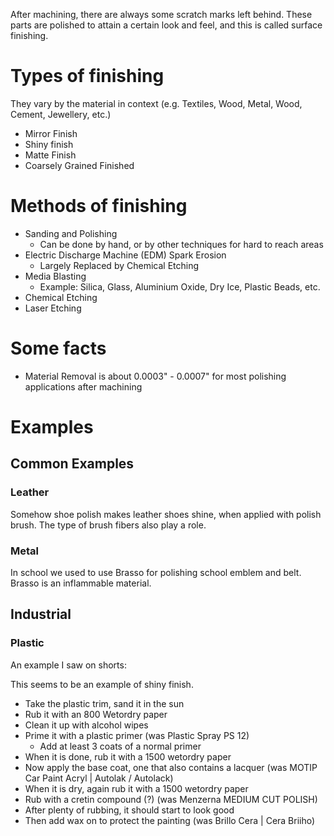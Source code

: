 After machining, there are always some scratch marks left behind. These parts are polished to attain a certain look and feel, and this is called surface finishing.

# Types of finishing
They vary by the material in context (e.g. Textiles, Wood, Metal, Wood, Cement, Jewellery, etc.)

- Mirror Finish
- Shiny finish
- Matte Finish
- Coarsely Grained Finished

# Methods of finishing
- Sanding and Polishing
	- Can be done by hand, or by other techniques for hard to reach areas
- Electric Discharge Machine (EDM) Spark Erosion
	- Largely Replaced by Chemical Etching
- Media Blasting
	- Example: Silica, Glass, Aluminium Oxide, Dry Ice, Plastic Beads, etc.
- Chemical Etching
- Laser Etching

# Some facts
- Material Removal is about 0.0003" - 0.0007" for most polishing applications after machining

# Examples
## Common Examples
### Leather
Somehow shoe polish makes leather shoes shine, when applied with polish brush. The type of brush fibers also play a role.

### Metal
In school we used to use Brasso for polishing school emblem and belt. Brasso is an inflammable material.

## Industrial
### Plastic
An example I saw on shorts:

This seems to be an example of shiny finish.
- Take the plastic trim, sand it in the sun
- Rub it with an 800 Wetordry paper
- Clean it up with alcohol wipes
- Prime it with a plastic primer (was Plastic Spray PS 12)
	- Add at least 3 coats of a normal primer
- When it is done, rub it with a 1500 wetordry paper
- Now apply the base coat, one that also contains a lacquer (was MOTIP Car Paint Acryl | Autolak / Autolack)
- When it is dry, again rub it with a 1500 wetordry paper
- Rub with a cretin compound (?) (was Menzerna MEDIUM CUT POLISH)
- After plenty of rubbing, it should start to look good
- Then add wax on to protect the painting (was Brillo Cera | Cera Briiho)